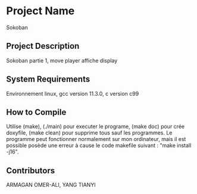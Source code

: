 # Project Name
Sokoban

## Project Description
Sokoban partie 1, move player affiche display

## System Requirements
Environnement linux, gcc version 11.3.0, c version c99

## How to Compile
Utilise (make), (./main) pour executer le programe, (make doc) pour crée doxyfile, (make clean) pour supprime tous sauf les programmes.
Le programme peut fonctionner normalement sur mon ordinateur, mais il est possible posède une erreur à cause le code makefile suivant : "make install -j16".


## Contributors
ARMAGAN OMER-ALI, YANG TIANYI
